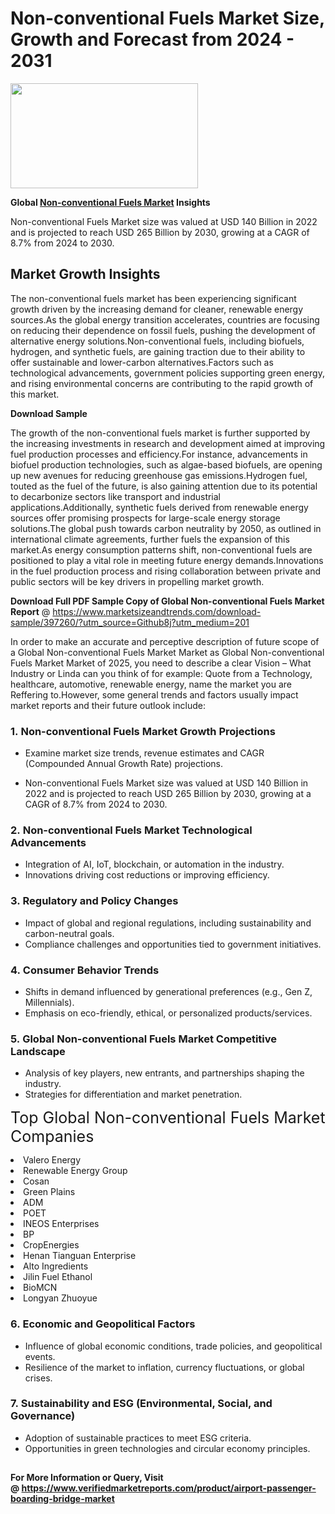 <H1>Non-conventional Fuels Market Size, Growth and Forecast from 2024 - 2031</H1><img class="aligncenter size-medium wp-image-584254" src="https://thirdeyenews.in/wp-content/uploads/2024/09/Global-Market-Research-300x168.jpeg" alt="" width="300" height="168" /><p><strong>Global&nbsp;<a href="https://www.marketsizeandtrends.com/download-sample/397260/?utm_source=Github8j?utm_medium=201">Non-conventional Fuels Market</a> Insights</strong></p><p>Non-conventional Fuels Market size was valued at USD 140 Billion in 2022 and is projected to reach USD 265 Billion by 2030, growing at a CAGR of 8.7% from 2024 to 2030.</p><p><h2>Market Growth Insights</h2> <p>The non-conventional fuels market has been experiencing significant growth driven by the increasing demand for cleaner, renewable energy sources.As the global energy transition accelerates, countries are focusing on reducing their dependence on fossil fuels, pushing the development of alternative energy solutions.Non-conventional fuels, including biofuels, hydrogen, and synthetic fuels, are gaining traction due to their ability to offer sustainable and lower-carbon alternatives.Factors such as technological advancements, government policies supporting green energy, and rising environmental concerns are contributing to the rapid growth of this market.</p> <p><strong>Download Sample</strong></p> <p>The growth of the non-conventional fuels market is further supported by the increasing investments in research and development aimed at improving fuel production processes and efficiency.For instance, advancements in biofuel production technologies, such as algae-based biofuels, are opening up new avenues for reducing greenhouse gas emissions.Hydrogen fuel, touted as the fuel of the future, is also gaining attention due to its potential to decarbonize sectors like transport and industrial applications.Additionally, synthetic fuels derived from renewable energy sources offer promising prospects for large-scale energy storage solutions.The global push towards carbon neutrality by 2050, as outlined in international climate agreements, further fuels the expansion of this market.As energy consumption patterns shift, non-conventional fuels are positioned to play a vital role in meeting future energy demands.Innovations in the fuel production process and rising collaboration between private and public sectors will be key drivers in propelling market growth.<p><span class=""><strong>Download Full PDF Sample Copy of Global Non-conventional Fuels Market Report</strong> @ <a href="https://www.marketsizeandtrends.com/download-sample/397260/?utm_source=Github8j?utm_medium=201" target="_blank">https://www.marketsizeandtrends.com/download-sample/397260/?utm_source=Github8j?utm_medium=201</a></span></p><p>In order to make an accurate and perceptive description of future scope of a Global&nbsp;Non-conventional Fuels Market Market as Global&nbsp;Non-conventional Fuels Market Market of 2025, you need to describe a clear Vision &ndash; What Industry or Linda can you think of for example: Quote from a Technology, healthcare, automotive, renewable energy, name the market you are Reffering to.However, some general trends and factors usually impact market reports and their future outlook include:</p><h3>1.&nbsp;<strong>Non-conventional Fuels Market Growth Projections</strong></h3><ul><li>Examine market size trends, revenue estimates and CAGR (Compounded Annual Growth Rate) projections.</li><li><p>Non-conventional Fuels Market size was valued at USD 140 Billion in 2022 and is projected to reach USD 265 Billion by 2030, growing at a CAGR of 8.7% from 2024 to 2030.</p></li></ul><h3>2.&nbsp;<strong>Non-conventional Fuels Market Technological Advancements</strong></h3><ul><li>Integration of AI, IoT, blockchain, or automation in the industry.</li><li>Innovations driving cost reductions or improving efficiency.</li></ul><h3>3.&nbsp;<strong>Regulatory and Policy Changes</strong></h3><ul><li>Impact of global and regional regulations, including sustainability and carbon-neutral goals.</li><li>Compliance challenges and opportunities tied to government initiatives.</li></ul><h3>4.&nbsp;<strong>Consumer Behavior Trends</strong></h3><ul><li>Shifts in demand influenced by generational preferences (e.g., Gen Z, Millennials).</li><li>Emphasis on eco-friendly, ethical, or personalized products/services.</li></ul><h3>5.&nbsp;<strong>Global Non-conventional Fuels Market Competitive Landscape</strong></h3><ul><li>Analysis of key players, new entrants, and partnerships shaping the industry.</li><li>Strategies for differentiation and market penetration.</li></ul><p data-pm-slice="1 1 []"><span style="color: inherit; font-family: inherit; font-size: 25px;">Top Global Non-conventional Fuels Market Companies</span></p><div class="" data-test-id=""><p><li>Valero Energy</li><li> Renewable Energy Group</li><li> Cosan</li><li> Green Plains</li><li> ADM</li><li> POET</li><li> INEOS Enterprises</li><li> BP</li><li> CropEnergies</li><li> Henan Tianguan Enterprise</li><li> Alto Ingredients</li><li> Jilin Fuel Ethanol</li><li> BioMCN</li><li> Longyan Zhuoyue</li></p></div><h3>6.&nbsp;<strong>Economic and Geopolitical Factors</strong></h3><ul><li>Influence of global economic conditions, trade policies, and geopolitical events.</li><li>Resilience of the market to inflation, currency fluctuations, or global crises.</li></ul><h3>7.&nbsp;<strong>Sustainability and ESG (Environmental, Social, and Governance)</strong></h3><ul><li>Adoption of sustainable practices to meet ESG criteria.</li><li>Opportunities in green technologies and circular economy principles.</li></ul><h2><strong style="font-size: 14px;">For More Information or Query, Visit @&nbsp;</strong><a style="background-color: #ffffff; font-size: 14px;" href="https://www.marketsizeandtrends.com/report/non-conventional-fuels-market/" target="_blank">https://www.verifiedmarketreports.com/product/airport-passenger-boarding-bridge-market</a></h2>